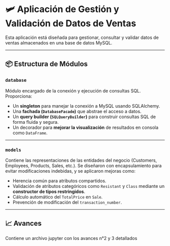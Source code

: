 # 🛩️ Aplicación de Gestión y Validación de Datos de Ventas

Esta aplicación está diseñada para gestionar, consultar y validar datos de ventas almacenados en una base de datos MySQL.

---

## 📦 Estructura de Módulos

### `database`

Módulo encargado de la conexión y ejecución de consultas SQL. Proporciona:

* Un **singleton** para manejar la conexión a MySQL usando SQLAlchemy.
* Una **fachada (`DatabaseFacade`)** que abstrae el acceso a datos.
* Un **query builder (`SQLQueryBuilder`)** para construir consultas SQL de forma fluida y segura.
* Un decorador para **mejorar la visualización** de resultados en consola como `DataFrame`.


---

### `models`

Contiene las representaciones de las entidades del negocio (Customers, Employees, Products, Sales, etc.). Se diseñaron con encapsulamiento para evitar modificaciones indebidas, y se aplicaron mejoras como:

* Herencia común para atributos compartidos.
* Validación de atributos categóricos como `Resistant` y `Class` mediante un **constructor de tipos restringidos**.
* Cálculo automático del `TotalPrice` en `Sale`.
* Prevención de modificación del `transaction_number`.


---

##  📈 Avances
Contiene un archivo jupyter con los avances n°2 y 3 detallados